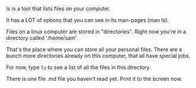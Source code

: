ls is a tool that lists files on your computer.

It has a LOT of options that you can see in its man-pages (man ls).


Files on a linux computer are stored in "directories". Right now you're in a directory called '/home/sam'.

That's the place where you can store all your personal files. There are a bunch more directories already on this computer, that all have special jobs.

For now, type `ls` to see a list of all the files in this directory.

There is one file .md file you haven't read yet. Print it to the screen now.
